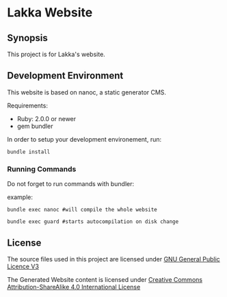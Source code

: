 # Lakka Website

## Synopsis

This project is for Lakka's website.

## Development Environment

This website is based on nanoc, a static generator CMS.

Requirements:

- Ruby: 2.0.0 or newer
- gem bundler

In order to setup your development environement, run:

    bundle install

### Running Commands

Do not forget to run commands with bundler:

example:

    bundle exec nanoc #will compile the whole website

    bundle exec guard #starts autocompilation on disk change

## License

The source files used in this project are licensed under
[GNU General Public Licence V3](https://www.gnu.org/licenses/gpl.html)

The Generated Website content is licensed under [Creative
Commons Attribution-ShareAlike 4.0 International
License](http://creativecommons.org/licenses/by-sa/4.0/)
